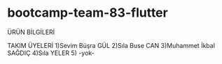 # bootcamp-team-83-flutter
ÜRÜN BİLGİLERİ 


TAKIM ÜYELERİ
1)Sevim Büşra GÜL
2)Sıla Buse CAN
3)Muhammet İkbal SAĞDIÇ
4)Sıla YELER
5) -yok-
